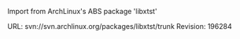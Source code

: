 Import from ArchLinux's ABS package 'libxtst'

URL: svn://svn.archlinux.org/packages/libxtst/trunk
Revision: 196284
